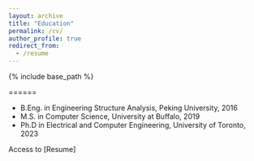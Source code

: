 ```yaml
---
layout: archive
title: "Education"
permalink: /cv/
author_profile: true
redirect_from:
  - /resume
---
```


{% include base_path %}


======
* B.Eng. in Engineering Structure Analysis, Peking University, 2016
* M.S. in Computer Science, University at Buffalo, 2019
* Ph.D in Electrical and Computer Engineering, University of Toronto, 2023

Access to [Resume]

